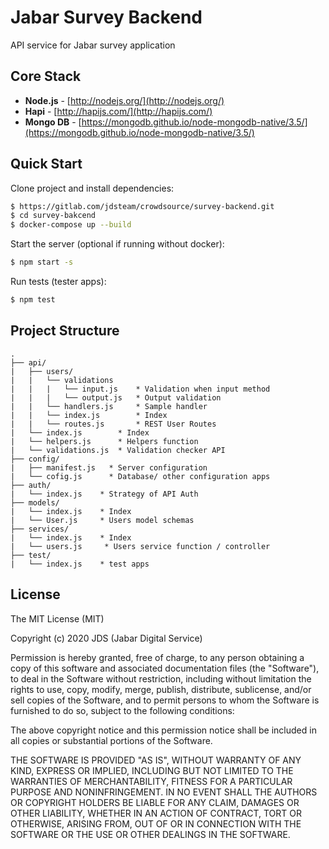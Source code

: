 # Jabar Survey Backend
API service for Jabar survey application

## Core Stack

- **Node.js** - [http://nodejs.org/](http://nodejs.org/)
- **Hapi** - [http://hapijs.com/](http://hapijs.com/)
- **Mongo DB** - [https://mongodb.github.io/node-mongodb-native/3.5/](https://mongodb.github.io/node-mongodb-native/3.5/)

## Quick Start

Clone project and install dependencies:
```bash
$ https://gitlab.com/jdsteam/crowdsource/survey-backend.git
$ cd survey-bakcend
$ docker-compose up --build
```

Start the server (optional if running without docker):
```bash
$ npm start -s
```

Run tests (tester apps):
```bash
$ npm test
```

## Project Structure
```
.
├── api/
|   ├── users/
|   |   └── validations
|   |   |   └── input.js    * Validation when input method
|   |   |   └── output.js   * Output validation
|   |   └── handlers.js     * Sample handler
|   |   └── index.js        * Index
|   |   └── routes.js       * REST User Routes
|   └── index.js        * Index
|   └── helpers.js      * Helpers function
|   └── validations.js  * Validation checker API
├── config/
|   ├── manifest.js   * Server configuration
|   └── cofig.js      * Database/ other configuration apps 
├── auth/
|   └── index.js    * Strategy of API Auth
├── models/
|   └── index.js    * Index
|   └── User.js     * Users model schemas
├── services/
|   └── index.js    * Index
|   └── users.js     * Users service function / controller
├── test/
|   └── index.js    * test apps

```

## License
The MIT License (MIT)

Copyright (c) 2020 JDS (Jabar Digital Service)

Permission is hereby granted, free of charge, to any person obtaining a copy
of this software and associated documentation files (the "Software"), to deal
in the Software without restriction, including without limitation the rights
to use, copy, modify, merge, publish, distribute, sublicense, and/or sell
copies of the Software, and to permit persons to whom the Software is
furnished to do so, subject to the following conditions:

The above copyright notice and this permission notice shall be included in all
copies or substantial portions of the Software.

THE SOFTWARE IS PROVIDED "AS IS", WITHOUT WARRANTY OF ANY KIND, EXPRESS OR
IMPLIED, INCLUDING BUT NOT LIMITED TO THE WARRANTIES OF MERCHANTABILITY,
FITNESS FOR A PARTICULAR PURPOSE AND NONINFRINGEMENT. IN NO EVENT SHALL THE
AUTHORS OR COPYRIGHT HOLDERS BE LIABLE FOR ANY CLAIM, DAMAGES OR OTHER
LIABILITY, WHETHER IN AN ACTION OF CONTRACT, TORT OR OTHERWISE, ARISING FROM,
OUT OF OR IN CONNECTION WITH THE SOFTWARE OR THE USE OR OTHER DEALINGS IN THE
SOFTWARE.
